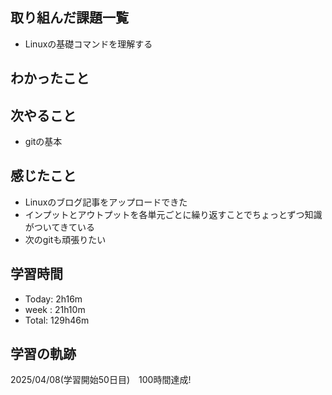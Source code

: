 ## 取り組んだ課題一覧
- Linuxの基礎コマンドを理解する
## わかったこと
## 次やること
- gitの基本
## 感じたこと
- Linuxのブログ記事をアップロードできた
- インプットとアウトプットを各単元ごとに繰り返すことでちょっとずつ知識がついてきている
- 次のgitも頑張りたい
## 学習時間
- Today: 2h16m
- week : 21h10m
- Total: 129h46m
## 学習の軌跡
2025/04/08(学習開始50日目)　100時間達成!
